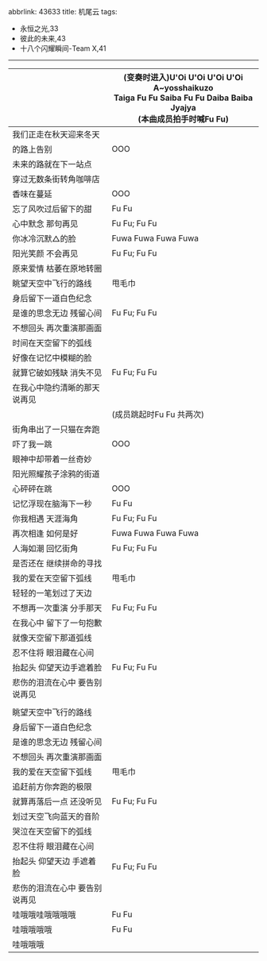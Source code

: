 abbrlink: 43633
title: 机尾云
tags:
  - 永恒之光,33
  - 彼此的未来,43
  - 十八个闪耀瞬间-Team X,41
---
|      |(变奏时进入)U'Oi U'Oi U'Oi U'Oi<br>A~yosshaikuzo<br>Taiga Fu Fu Saiba Fu Fu Daiba Baiba Jyajya<br>(本曲成员拍手时喊Fu Fu)|
|--|--|
|我们正走在秋天迎来冬天|      |
|的路上告别|OOO|
|未来的路就在下一站点|      |
|穿过无数条街转角咖啡店|      |
|香味在蔓延|OOO|
|忘了风吹过后留下的甜|Fu Fu|
|心中默念 那句再见|Fu Fu; Fu Fu|
|你冰冷沉默△的脸|Fuwa Fuwa Fuwa Fuwa|
|阳光笑颜 不会再见|Fu Fu; Fu Fu|
|原来爱情 枯萎在原地转圈|      |
|眺望天空中飞行的路线|甩毛巾|
|身后留下一道白色纪念|      |
|是谁的思念无边 残留心间|Fu Fu; Fu Fu|
|不想回头 再次重演那画面|      |
|时间在天空留下的弧线|      |
|好像在记忆中模糊的脸|      |
|就算它破如残缺 消失不见|Fu Fu; Fu Fu|
|在我心中隐约清晰的那天 说再见|      |
|      |(成员跳起时Fu Fu 共两次)|
|街角串出了一只猫在奔跑|      |
|吓了我一跳|OOO|
|眼神中却带着一丝奇妙|      |
|阳光照耀孩子涂鸦的街道|      |
|心砰砰在跳|OOO|
|记忆浮现在脑海下一秒|Fu Fu|
|你我相遇 天涯海角|Fu Fu; Fu Fu|
|再次相逢 如何是好|Fuwa Fuwa Fuwa Fuwa|
|人海如潮 回忆街角|Fu Fu; Fu Fu|
|是否还在 继续拼命的寻找|      |
|我的爱在天空留下弧线|甩毛巾|
|轻轻的一笔划过了天边|      |
|不想再一次重演 分手那天|Fu Fu; Fu Fu|
|在我心中 留下了一句抱歉|      |
|就像天空留下那道弧线|      |
|忍不住将 眼泪藏在心间|      |
|抬起头 仰望天边手遮着脸|Fu Fu; Fu Fu|
|悲伤的泪流在心中 要告别 说再见|      |
|      |      |
|眺望天空中飞行的路线|      |
|身后留下一道白色纪念|      |
|是谁的思念无边 残留心间|      |
|不想回头 再次重演那画面|      |
|我的爱在天空留下弧线|甩毛巾|
|追赶前方你奔跑的极限|      |
|就算再落后一点 还没听见|Fu Fu; Fu Fu|
|划过天空飞向蓝天的音阶|      |
|哭泣在天空留下的弧线|      |
|忍不住将 眼泪藏在心间|      |
|抬起头 仰望天边 手遮着脸|Fu Fu; Fu Fu|
|悲伤的泪流在心中 要告别 说再见|      |
|哇哦哦哇哦哦哦哦|Fu Fu|
|哇哦哦哦哦|Fu Fu|
|哇哦哦哦|      |